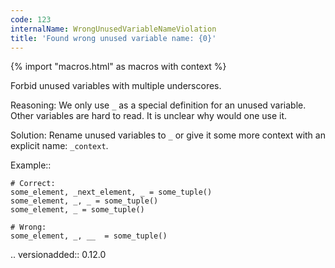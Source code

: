 ```yaml
---
code: 123
internalName: WrongUnusedVariableNameViolation
title: 'Found wrong unused variable name: {0}'
---
```


{% import "macros.html" as macros with context %}

Forbid unused variables with multiple underscores.

Reasoning: We only use `_` as a special definition for an unused
variable. Other variables are hard to read. It is unclear why would one
use it.

Solution: Rename unused variables to `_` or give it some more context
with an explicit name: `_context`.

Example::

    # Correct:
    some_element, _next_element, _ = some_tuple()
    some_element, _, _ = some_tuple()
    some_element, _ = some_tuple()
    
    # Wrong:
    some_element, _, __  = some_tuple()

.. versionadded:: 0.12.0